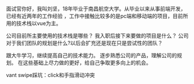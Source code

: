 <!--
 * @Author: your name
 * @Date: 2020-05-26 18:57:57
 * @LastEditTime: 2020-06-18 23:01:18
 * @LastEditors: Please set LastEditors
 * @Description: In User Settings Edit
 * @FilePath: \vuepress-blog\docs\blog\VUE-Library\self.md
-->面试官你好，我叫刘坚，18年毕业于南昌航空大学。从毕业以来从事前端开发，已经有近两年的工作经验 ，工作中接触比较多的是pc端和移动端的项目，目前所用的技术栈以vue为主。


公司目前所主要使用的技术栈是哪些？
我入职后接下来要做的项目是什么？
公司对于我们团队的规划是什么?以后会扩充还是现在只是尝试性的团队？


跟大牛学习，继续提高自己的技术能力。
逐步熟悉公司的产品，理解公司的规划。
在这些基础上尽力做的更好，给自己争取更多向上的机会。


vant swipe踩坑：click和手指滑动冲突 [](http://www.5imoban.net/jiaocheng/vue/2019/0419/3543.html)